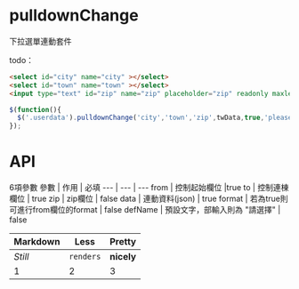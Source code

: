 pulldownChange
==============

下拉選單連動套件

todo：
 ```html
<select id="city" name="city" ></select>
<select id="town" name="town" ></select>
<input type="text" id="zip" name="zip" placeholder="zip" readonly maxlength="4" tabindex="-1" />
```
```javascript
$(function(){
  $('.userdata').pulldownChange('city','town','zip',twData,true,'please select');
});
```

API
===
6項參數
參數 | 作用 |  必填
--- | --- | ---
from | 控制起始欄位 |true
to | 控制連棟欄位 | true
zip | zip欄位 | false
data | 連動資料(json) | true
format | 若為true則可進行from欄位的format | false
defName | 預設文字，部輸入則為 "請選擇" | false

Markdown | Less | Pretty
--- | --- | ---
*Still* | `renders` | **nicely**
1 | 2 | 3
